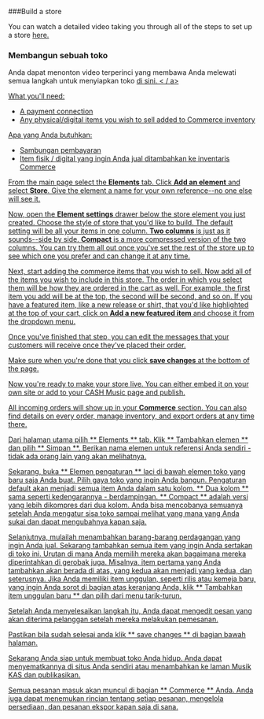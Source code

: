 ###Build a store

You can watch a detailed video taking you through all of the steps to set up a store <a href="https://www.youtube.com/watch?v=RGE-2Og_pxM" target="_blank">here.</a>

### Membangun sebuah toko

Anda dapat menonton video terperinci yang membawa Anda melewati semua langkah untuk menyiapkan toko <a href="https://www.youtube.com/watch?v=RGE-2Og_pxM" target="_blank"> di sini. < / a>

What you'll need:

- A payment connection
- Any physical/digital items you wish to sell added to Commerce inventory

Apa yang Anda butuhkan:

- Sambungan pembayaran
- Item fisik / digital yang ingin Anda jual ditambahkan ke inventaris Commerce

From the main page select the **Elements** tab. Click **Add an element** and select **Store**. Give the element a name for your own reference--no one else will see it.

Now, open the **Element settings** drawer below the store element you just created. Choose the style of store that you'd like to build. The default setting will be all your items in one column. **Two columns** is just as it sounds--side by side. **Compact** is a more compressed version of the two columns. You can try them all out once you've set the rest of the store up to see which one you prefer and can change it at any time.

Next, start adding the commerce items that you wish to sell. Now add all of the items you wish to include in this store. The order in which you select them will be how they are ordered in the cart as well. For example, the first item you add will be at the top, the second will be second, and so on. If you have a featured item, like a new release or shirt, that you'd like highlighted at the top of your cart, click on **Add a new featured item** and choose it from the dropdown menu.

Once you've finished that step, you can edit the messages that your customers will receive once they've placed their order.

Make sure when you're done that you click **save changes** at the bottom of the page.

Now you're ready to make your store live. You can either embed it on your own site or add to your CASH Music page and publish.

All incoming orders will show up in your **Commerce** section. You can also find details on every order, manage inventory, and export orders at any time there. 

Dari halaman utama pilih ** Elements ** tab. Klik ** Tambahkan elemen ** dan pilih ** Simpan **. Berikan nama elemen untuk referensi Anda sendiri - tidak ada orang lain yang akan melihatnya.

Sekarang, buka ** Elemen pengaturan ** laci di bawah elemen toko yang baru saja Anda buat. Pilih gaya toko yang ingin Anda bangun. Pengaturan default akan menjadi semua item Anda dalam satu kolom. ** Dua kolom ** sama seperti kedengarannya - berdampingan. ** Compact ** adalah versi yang lebih dikompres dari dua kolom. Anda bisa mencobanya semuanya setelah Anda mengatur sisa toko sampai melihat yang mana yang Anda sukai dan dapat mengubahnya kapan saja.

Selanjutnya, mulailah menambahkan barang-barang perdagangan yang ingin Anda jual. Sekarang tambahkan semua item yang ingin Anda sertakan di toko ini. Urutan di mana Anda memilih mereka akan bagaimana mereka diperintahkan di gerobak juga. Misalnya, item pertama yang Anda tambahkan akan berada di atas, yang kedua akan menjadi yang kedua, dan seterusnya. Jika Anda memiliki item unggulan, seperti rilis atau kemeja baru, yang ingin Anda sorot di bagian atas keranjang Anda, klik ** Tambahkan item unggulan baru ** dan pilih dari menu tarik-turun.

Setelah Anda menyelesaikan langkah itu, Anda dapat mengedit pesan yang akan diterima pelanggan setelah mereka melakukan pemesanan.

Pastikan bila sudah selesai anda klik ** save changes ** di bagian bawah halaman.

Sekarang Anda siap untuk membuat toko Anda hidup. Anda dapat menyematkannya di situs Anda sendiri atau menambahkan ke laman Musik KAS dan publikasikan.

Semua pesanan masuk akan muncul di bagian ** Commerce ** Anda. Anda juga dapat menemukan rincian tentang setiap pesanan, mengelola persediaan, dan pesanan ekspor kapan saja di sana.
